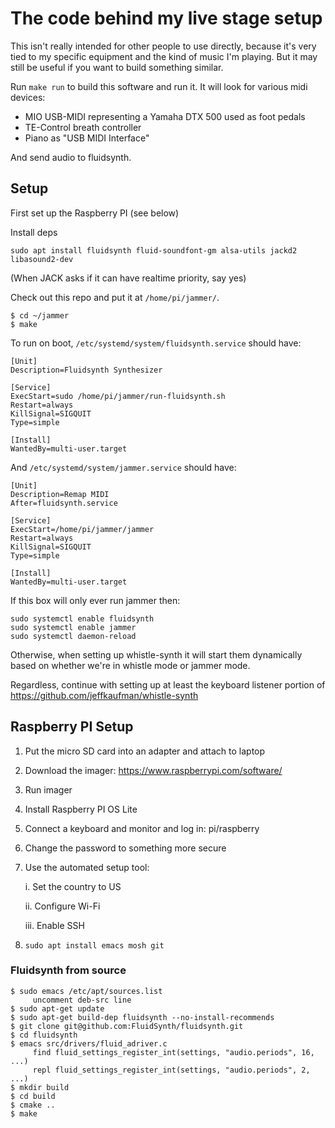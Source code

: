 # The code behind my live stage setup

This isn't really intended for other people to use directly, because it's very
tied to my specific equipment and the kind of music I'm playing.  But it may
still be useful if you want to build something similar.

Run `make run` to build this software and run it.  It will look for various
midi devices:

* MIO USB-MIDI representing a Yamaha DTX 500 used as foot pedals
* TE-Control breath controller
* Piano as "USB MIDI Interface"

And send audio to fluidsynth.

## Setup

First set up the Raspberry PI (see below)

Install deps

```
sudo apt install fluidsynth fluid-soundfont-gm alsa-utils jackd2 libasound2-dev
```

(When JACK asks if it can have realtime priority, say yes)

Check out this repo and put it at `/home/pi/jammer/`.

```
$ cd ~/jammer
$ make
```

To run on boot, `/etc/systemd/system/fluidsynth.service` should have:

```
[Unit]
Description=Fluidsynth Synthesizer

[Service]
ExecStart=sudo /home/pi/jammer/run-fluidsynth.sh
Restart=always
KillSignal=SIGQUIT
Type=simple

[Install]
WantedBy=multi-user.target
```

And `/etc/systemd/system/jammer.service` should have:

```
[Unit]
Description=Remap MIDI
After=fluidsynth.service

[Service]
ExecStart=/home/pi/jammer/jammer
Restart=always
KillSignal=SIGQUIT
Type=simple

[Install]
WantedBy=multi-user.target
```

If this box will only ever run jammer then:

```
sudo systemctl enable fluidsynth
sudo systemctl enable jammer
sudo systemctl daemon-reload
```

Otherwise, when setting up whistle-synth it will start them dynamically based
on whether we're in whistle mode or jammer mode.

Regardless, continue with setting up at least the keyboard listener portion of
https://github.com/jeffkaufman/whistle-synth

## Raspberry PI Setup

1. Put the micro SD card into an adapter and attach to laptop

2. Download the imager: https://www.raspberrypi.com/software/

3. Run imager

4. Install Raspberry PI OS Lite

5. Connect a keyboard and monitor and log in: pi/raspberry

6. Change the password to something more secure

7. Use the automated setup tool:

   i. Set the country to US

   ii. Configure Wi-Fi

   iii. Enable SSH

8. `sudo apt install emacs mosh git`

### Fluidsynth from source

```
$ sudo emacs /etc/apt/sources.list
     uncomment deb-src line
$ sudo apt-get update
$ sudo apt-get build-dep fluidsynth --no-install-recommends
$ git clone git@github.com:FluidSynth/fluidsynth.git
$ cd fluidsynth
$ emacs src/drivers/fluid_adriver.c
     find fluid_settings_register_int(settings, "audio.periods", 16, ...)
     repl fluid_settings_register_int(settings, "audio.periods", 2, ...)
$ mkdir build
$ cd build
$ cmake ..
$ make
```